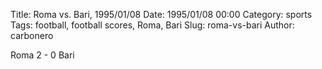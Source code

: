 Title: Roma vs. Bari, 1995/01/08
Date: 1995/01/08 00:00
Category: sports
Tags: football, football scores, Roma, Bari
Slug: roma-vs-bari
Author: carbonero


Roma 2 - 0 Bari

